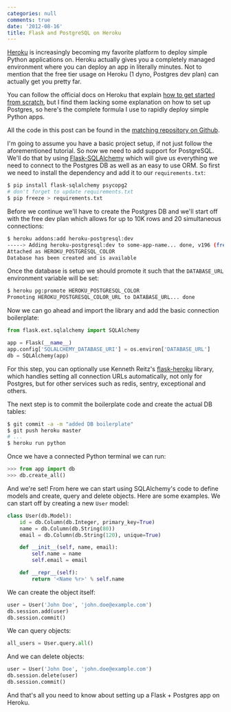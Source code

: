 ```yaml
---
categories: null
comments: true
date: '2012-08-16'
title: Flask and PostgreSQL on Heroku
---
```


[Heroku](http://heroku.com) is increasingly becoming my favorite platform to deploy simple Python applications on. Heroku actually gives you a completely managed environment where you can deploy an app in literally minutes. Not to mention that the free tier usage on Heroku (1 dyno, Postgres dev plan) can actually get you pretty far.

You can follow the official docs on Heroku that explain [how to get started from scratch](https://devcenter.heroku.com/articles/python/), but I find them lacking some explanation on how to set up Postgres, so here's the complete formula I use to rapidly deploy simple Python apps.

All the code in this post can be found in the [matching repository on Github](https://github.com/yuvadm/heroku-python-skeleton).

I'm going to assume you have a basic project setup, if not just follow the aforementioned tutorial. So now we need to add support for PostgreSQL. We'll do that by using [Flask-SQLAlchemy](http://packages.python.org/Flask-SQLAlchemy/) which will give us everything we need to connect to the Postgres DB as well as an easy to use ORM. So first we need to install the dependency and add it to our `requirements.txt`:

``` bash
$ pip install flask-sqlalchemy psycopg2
# don't forget to update requirements.txt
$ pip freeze > requirements.txt
```

Before we continue we'll have to create the Postgres DB and we'll start off with the free dev plan which allows for up to 10K rows and 20 simultaneous connections:

``` bash
$ heroku addons:add heroku-postgresql:dev
-----> Adding heroku-postgresql:dev to some-app-name... done, v196 (free)
Attached as HEROKU_POSTGRESQL_COLOR
Database has been created and is available
```

Once the database is setup we should promote it such that the `DATABASE_URL` environment variable will be set:

``` bash
$ heroku pg:promote HEROKU_POSTGRESQL_COLOR
Promoting HEROKU_POSTGRESQL_COLOR_URL to DATABASE_URL... done
```

Now we can go ahead and import the library and add the basic connection boilerplate:

``` python
from flask.ext.sqlalchemy import SQLAlchemy

app = Flask(__name__)
app.config['SQLALCHEMY_DATABASE_URI'] = os.environ['DATABASE_URL']
db = SQLAlchemy(app)
```

For this step, you can optionally use Kenneth Reitz's [flask-heroku](https://github.com/kennethreitz/flask-heroku) library, which handles setting all connection URLs automatically, not only for Postgres, but for other services such as redis, sentry, exceptional and others.

The next step is to commit the boilerplate code and create the actual DB tables:

``` bash
$ git commit -a -m "added DB boilerplate"
$ git push heroku master
# ...
$ heroku run python
```

Once we have a connected Python terminal we can run:

``` python
>>> from app import db
>>> db.create_all()
```

And we're set! From here we can start using SQLAlchemy's code to define models and create, query and delete objects. Here are some examples. We can start off by creating a new `User` model:

``` python
class User(db.Model):
    id = db.Column(db.Integer, primary_key=True)
    name = db.Column(db.String(80))
    email = db.Column(db.String(120), unique=True)

    def __init__(self, name, email):
        self.name = name
        self.email = email

    def __repr__(self):
        return '<Name %r>' % self.name
```


We can create the object itself:

``` python
user = User('John Doe', 'john.doe@example.com')
db.session.add(user)
db.session.commit()
```

We can query objects:

``` python
all_users = User.query.all()
```

And we can delete objects:

``` python
user = User('John Doe', 'john.doe@example.com')
db.session.delete(user)
db.session.commit()
```

And that's all you need to know about setting up a Flask + Postgres app on Heroku.